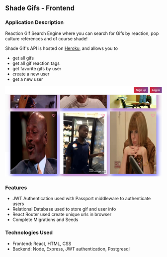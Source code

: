 ## Shade Gifs - Frontend 

### Application Description

Reaction Gif Search Engine where you can search for Gifs by reaction, pop culture references and of course shade! 

Shade Gif's API is hosted on [Heroku](https://lit-dusk-44111.herokuapp.com/api/v1/gifs), and allows you to 

- get all gifs 
- get all gif reaction tags
- get favorite gifs by user
- create a new user
- get a new user

![homepage view](https://github.com/elainecode/test-app/blob/master/test.png)

### Features

- JWT Authentication used with Passport middleware to authenticate users
- Relational Database used to store gif and user info
- React Router used create unique urls in browser
- Complete Migrations and Seeds


### Technologies Used

- Frontend: React, HTML, CSS
- Backend:  Node, Express, JWT authentication, Postgresql
